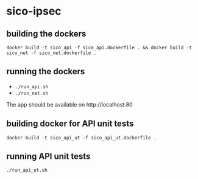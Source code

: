 # sico-ipsec

## building the dockers

`docker build -t sico_api -f sico_api.dockerfile . && docker build -t sico_net -f sico_net.dockerfile .`

## running the dockers

- `./run_api.sh`
- `./run_net.sh`

The app should be available on http://localhost:80

## building docker for API unit tests

`docker build -t sico_api_ut -f sico_api_ut.dockerfile .`

## running API unit tests

`./run_api_ut.sh`
